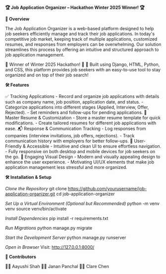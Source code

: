 **🏆 Job Application Organizer – Hackathon Winter 2025 Winner! 🏆**

**🚀 Overview**

The Job Application Organizer is a web-based platform designed to help job seekers efficiently manage and track their job applications. In today's competitive job market, keeping track of multiple applications, customized resumes, and responses from employers can be overwhelming. Our solution streamlines this process by offering an intuitive and structured approach to job application management.

🎉 Winner of Winter 2025 Hackathon! 🎉
🥇 Built using Django, HTML, Python, and CSS, this platform provides job seekers with an easy-to-use tool to stay organized and on top of their job search!

**🛠️ Features**

✅ Tracking Applications
      - Record and organize job applications with details such as company name, job position, application date, and status.
      - Categorize applications into different stages (Applied, Interview, Offer, Rejected).
      - Set reminders and follow-ups for pending applications.
📄 Master Resume & Customization
      - Store a master resume template for quick modifications.
      - Create tailored resumes for different job applications with ease.
📬 Response & Communication Tracking
      - Log responses from companies (interview invitations, job offers, rejections).
      - Track communication history with employers for better follow-ups.
🎨 User-Friendly & Accessible
      - Intuitive and clean UI to ensure effortless navigation.
      - Fully responsive on both desktop and mobile devices for job seekers on the go.
🌟 Engaging Visual Design
      - Modern and visually appealing design to enhance the user experience.
      - Motivating UI/UX elements that make job application management less stressful and more organized.

**🛠️ Installation & Setup**

_Clone the Repository_
    git clone https://github.com/yourusername/job-application-organizer.git
    cd job-application-organizer

_Set Up a Virtual Environment (Optional but Recommended)_
    python -m venv venv
    source venv/bin/activate

_Install Dependencies_
    pip install -r requirements.txt

_Run Migrations_
    python manage.py migrate

_Start the Development Server_
    python manage.py runserver
    
_Open in Browser_
    Visit: http://127.0.0.1:8000/

**🤝 Contributors**

👩‍💻 Aayushi Shah
👨‍💻 Janan Panchal
👩‍💻 Clare Chen
